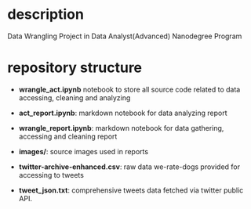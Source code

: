# description
Data Wrangling Project in Data Analyst(Advanced) Nanodegree Program

# repository structure

- **wrangle_act.ipynb** notebook to store all source code related to data accessing, cleaning and analyzing
  
- **act_report.ipynb**: markdown notebook for data analyzing report

- **wrangle_report.ipynb**: markdown notebook for data gathering, accessing and cleaning report

- **images/**: source images used in reports

- **twitter-archive-enhanced.csv**: raw data we-rate-dogs provided for accessing to tweets
- **tweet_json.txt**: comprehensive tweets data fetched via twitter public API.

